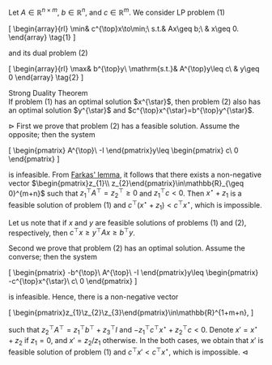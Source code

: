 Let $A\in\mathbb{R}^{n\times m}$, $b\in\mathbb{R}^{n}$, and 
$c\in\mathbb{R}^{m}$. We consider LP problem (1)

\[
\begin{array}{rl}
\min& c^{\top}x\to\min;\\
s.t.& Ax\geq b;\\
& x\geq 0.
\end{array}
\tag{1}
\]

and its dual problem (2)

\[
\begin{array}{rl}
\max& b^{\top}y\\
\mathrm{s.t.}& A^{\top}y\leq c\\
& y\geq 0
\end{array}
\tag{2}
\]

<div class="block-head">Strong Duality Theorem</div>
<div class="block-body">If problem (1) has an optimal solution $x^{\star}$,
then problem (2) also has an optimal solution $y^{\star}$ and
$c^{\top}x^{\star}=b^{\top}y^{\star}$.</div>

$\rhd$ First we prove that problem (2) has a feasible solution. Assume the 
opposite; then the system

\[
\begin{pmatrix}
A^{\top}\\
-I
\end{pmatrix}y\leq 
\begin{pmatrix}
c\\
0
\end{pmatrix}
\] 

is infeasible. From [Farkas' lemma](23_11_29_19_34.md), it follows that there 
exists a non-negative vector
$\begin{pmatrix}z_{1}\\ z_{2}\end{pmatrix}\in\mathbb{R}_{\geq 0}^{m+n}$ such 
that $z_{1}^{\top}A^{\top}=z_{2}^{\top} \geq 0$ and $z_{1}^{\top}c<0$. Then 
$x^{\star}+z_{1}$ is a feasible solution of problem (1) and 
$c^{\top}(x^{\star}+z_{1})<c^{\top}x^{\star}$, which is impossible.

Let us note that if $x$ and $y$ are feasible solutions of problems (1) and (2), 
respectively, then $c^{\top}x\geq y^{\top}Ax\geq b^{\top}y$. 

Second we prove that problem (2) has an optimal solution. Assume the converse;
then the system 

\[
\begin{pmatrix}
-b^{\top}\\
A^{\top}\\
-I
\end{pmatrix}y\leq 
\begin{pmatrix}
-c^{\top}x^{\star}\\
c\\
0
\end{pmatrix}
\] 

is infeasible. Hence, there is a non-negative vector 

\[
\begin{pmatrix}z_{1}\\z_{2}\\z_{3}\end{pmatrix}\in\mathbb{R}^{1+m+n},
\]

such that 
$z_{2}^{\top}A^{\top}=z_{1}^{\top}b^{\top}+z_{3}^{\top}I$ and 
$-z_{1}^{\top}c^{\top}x^{\star}+z_{2}^{\top}c< 0$. Denote $x'=x^{\star}+z_{2}$ 
if $z_{1}=0$, and $x'=z_{2}/z_{1}$ otherwise. In the both cases, we obtain 
that $x'$ is feasible solution of problem (1) and 
$c^{\top}x'<c^{\top}x^{\star}$, which is impossible. $\lhd$
